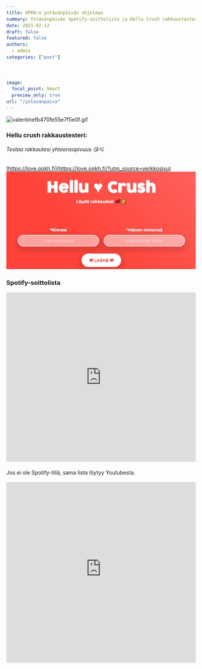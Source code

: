 ```yaml
---
title: OPKH:n ystävänpäivän ohjelmaa
summary: Ystävänpäivän Spotify-soittolista ja Hellu Crush rakkaustesteri!
date: 2021-02-12
draft: false
featured: false
authors:
  - admin
categories: ["post"]



image:
  focal_point: Smart
  preview_only: true
url: "/ystavanpaiva"
---
```

![valentinefb470fe55e7f5e0f.gif](https://s2.gifyu.com/images/valentinefb470fe55e7f5e0f.gif)

### Hellu crush rakkaustesteri:
###### Testaa rakkautesi yhteensopivuus 😘💘
[https://love.opkh.fi](https://love.opkh.fi/?utm_source=verkkosivu)
[![Kuva](crush.webp)](https://love.opkh.fi/?utm_source=verkkosivukuva)
<br>

### Spotify-soittolista
<iframe src="https://open.spotify.com/embed/playlist/26aDxWQeu2p9zw3buJDOim" width="100%" height="450" frameborder="0" allowtransparency="true" allow="encrypted-media"></iframe>
<br></br>
Jos ei ole Spotify-tiliä, sama lista löytyy Youtubesta.
<br></br>
<iframe width="100%" height="480" src="https://www.youtube-nocookie.com/embed/videoseries?list=PLvhxoHMqrQtP4uJ8a5UmpjW2XRRxCmoDJ" frameborder="0" allow="autoplay; encrypted-media" allowfullscreen></iframe>

